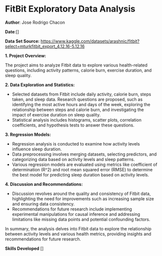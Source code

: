 # FitBit Exploratory Data Analysis
**Author**: Jose Rodrigo Chacon 

**Date**:[]

**Data Set Source:** https://www.kaggle.com/datasets/arashnic/fitbit?select=mturkfitbit_export_4.12.16-5.12.16

**1. Project Overview:**

The project aims to analyze Fitbit data to explore various health-related questions, including activity patterns, calorie burn, exercise duration, and sleep quality.

**2. Data Exploration and Statistics:**

- Selected datasets from Fitbit include daily activity, calorie burn, steps taken, and sleep data.
Research questions are proposed, such as identifying the most active hours and days of the week, exploring the relationship between steps and calorie burn, and investigating the impact of exercise duration on sleep quality.
- Statistical analysis includes histograms, scatter plots, correlation coefficients, and hypothesis tests to answer these questions.

**3. Regression Models:**

- Regression analysis is conducted to examine how activity levels influence sleep duration.
- Data preprocessing involves merging datasets, selecting predictors, and categorizing data based on activity levels and sleep patterns.
- Various regression models are evaluated using metrics like coefficient of determination (R^2) and root mean squared error (RMSE) to determine the best model for predicting sleep duration based on activity levels.

**4. Discussion and Recommendations:**

- Discussion revolves around the quality and consistency of Fitbit data, highlighting the need for improvements such as increasing sample size and ensuring data consistency.
- Recommendations for future research include implementing experimental manipulations for causal inference and addressing limitations like missing data points and potential confounding factors.
  
In summary, the analysis delves into Fitbit data to explore the relationship between activity levels and various health metrics, providing insights and recommendations for future research.


**Skills Developed**
[]
